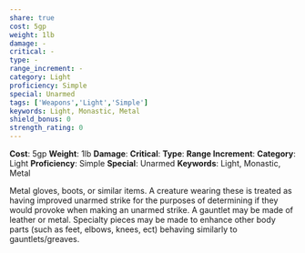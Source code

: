 ```yaml
---
share: true
cost: 5gp
weight: 1lb
damage: -
critical: -
type: -
range_increment: -
category: Light
proficiency: Simple
special: Unarmed
tags: ['Weapons','Light','Simple']
keywords: Light, Monastic, Metal
shield_bonus: 0
strength_rating: 0
---
```

**Cost**: 5gp **Weight**: 1lb
**Damage**:  **Critical**:  **Type**: 
**Range Increment**: 
**Category**: Light **Proficiency**: Simple
**Special**: Unarmed
**Keywords**: Light, Monastic, Metal

Metal gloves, boots, or similar items. A creature wearing these is treated as having improved unarmed strike for the purposes of determining if they would provoke when making an unarmed strike. A gauntlet may be made of leather or metal. Specialty pieces may be made to enhance other body parts (such as feet, elbows, knees, ect) behaving similarly to gauntlets/greaves.